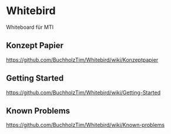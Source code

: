 # Whitebird

Whiteboard für MTI

## Konzept Papier

https://github.com/BuchholzTim/Whitebird/wiki/Konzeptpapier

## Getting Started

https://github.com/BuchholzTim/Whitebird/wiki/Getting-Started

## Known Problems

https://github.com/BuchholzTim/Whitebird/wiki/Known-problems
